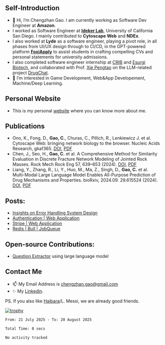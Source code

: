 ## Self-Introduction
- 👋 Hi, I’m Chengzhan Gao. I am currently working as Software Dev Engineer at **Amazon**.
- I worked as Software Engineer at **[Ideker Lab](https://idekerlab.ucsd.edu/)**, University of California San Diego. I mainly contributed to **Cytoscape Web** and **NDEx**.
- I also worked at **Lyde** as a software engineer, playing a pivot role, in all phases from UI/UX design through to CI/CD, in the GPT-powered platform **[FoxiApply](https://foxiapply.com)** to assist students in crafting compelling CVs and personal statements for university admissions.
- I also completed software engineer internship at [CRIB](https://apps.apple.com/us/app/crib-for-roommates/id6468918103?platform=iphone) and [Esurgi Biotech](https://myesurgi.com/), and collaborated with Prof. [Xie Pengtao](https://pengtaoxie.github.io/) on the LLM-related project [DrugChat]([https://github.com/UCSD-AI4H/drugchat](https://www.biorxiv.org/content/10.1101/2024.09.29.615524v1.abstract)).
- 👀 I’m interested in Game Development, Web&App Developement, Machine/Deep Learning.

## Personal Website
-  This is my personal [website](https://gaochengzhan.netlify.app/) where you can know more about me.

## Publications
- Ono, K., Fong, D., **Gao, C.**, Churas, C., Pillich, R., Lenkiewicz J. et al. Cytoscape Web: bringing network biology to the browser. Nucleic Acids Research, gkaf365. [DOI](https://doi.org/10.1093/nar/gkaf365), [PDF](https://academic.oup.com/nar/advance-article/doi/10.1093/nar/gkaf365/8123447)
- Chen, J., Seo, H., **Gao, C.** et al. A Comprehensive Method for Similarity Evaluation in Discrete Fracture Network Modeling of Jointed Rock Masses. Rock Mech Rock Eng 57, 639–653 (2024). [DOI](https://doi.org/10.1007/s00603-023-03572-0), [PDF](https://link.springer.com/article/10.1007/s00603-023-03572-0)
- Liang, Y., Zhang, R., Li, Y., Huo, M., Ma, Z., Singh, D., **Gao, C.** et al. Multi-Modal Large Language Model Enables All-Purpose Prediction of Drug Mechanisms and Properties. bioRxiv, 2024.09. 29.615524 (2024). [DOI](https://doi.org/10.1101/2024.09.29.615524), [PDF](https://www.biorxiv.org/content/10.1101/2024.09.29.615524v1.abstract)

## Posts:
- [Insights on Error Handling System Design](https://gaochengzhan.netlify.app/post/error-handling/)
- [Authentication | Web Application](https://gaochengzhan.netlify.app/post/authentication/)
- [Stripe | Web Application](https://gaochengzhan.netlify.app/post/stripe/)
- [Redis | Bull | JobQueue](https://gaochengzhan.netlify.app/post/job-queue/)

## Open-source Contributions:
- [Question Extractor](https://github.com/nestordemeure/question_extractor) using large language model

## Contact Me
- 📫 My Email Address is chengzhan.gao@gmail.com
- ✨ My [Linkedin](https://www.linkedin.com/in/chengzhan-christoffel-gao/).

PS. If you also like [Haibara](https://www.detectiveconanworld.com/wiki/Ai_Haibara)/L. Messi, we are already good friends.

[![trophy](https://github-profile-trophy.vercel.app/?username=gaochengzhan&theme=flat&row=1&margin-w=12)](https://github.com/ryo-ma/github-profile-trophy)

<!--START_SECTION:waka-->

```txt
From: 21 July 2025 - To: 20 August 2025

Total Time: 0 secs

No activity tracked
```

<!--END_SECTION:waka-->

<!---
gaochengzhan/gaochengzhan is a ✨ special ✨ repository because its `README.md` (this file) appears on your GitHub profile.
You can click the Preview link to take a look at your changes.
--->
